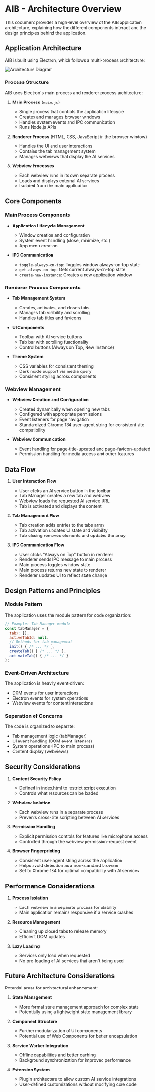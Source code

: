 # AIB - Architecture Overview

This document provides a high-level overview of the AIB application architecture, explaining how the different components interact and the design principles behind the application.

## Application Architecture

AIB is built using Electron, which follows a multi-process architecture:

![Architecture Diagram](../src/AIB_logo.png)

### Process Structure

AIB uses Electron's main process and renderer process architecture:

1. **Main Process** (`main.js`)
   - Single process that controls the application lifecycle
   - Creates and manages browser windows
   - Handles system events and IPC communication
   - Runs Node.js APIs

2. **Renderer Process** (HTML, CSS, JavaScript in the browser window)
   - Handles the UI and user interactions
   - Contains the tab management system
   - Manages webviews that display the AI services

3. **Webview Processes**
   - Each webview runs in its own separate process
   - Loads and displays external AI services
   - Isolated from the main application

## Core Components

### Main Process Components

- **Application Lifecycle Management**
  - Window creation and configuration
  - System event handling (close, minimize, etc.)
  - App menu creation

- **IPC Communication**
  - `toggle-always-on-top`: Toggles window always-on-top state
  - `get-always-on-top`: Gets current always-on-top state
  - `create-new-instance`: Creates a new application window

### Renderer Process Components

- **Tab Management System**
  - Creates, activates, and closes tabs
  - Manages tab visibility and scrolling
  - Handles tab titles and favicons

- **UI Components**
  - Toolbar with AI service buttons
  - Tab bar with scrolling functionality
  - Control buttons (Always on Top, New Instance)

- **Theme System**
  - CSS variables for consistent theming
  - Dark mode support via media query
  - Consistent styling across components

### Webview Management

- **Webview Creation and Configuration**
  - Created dynamically when opening new tabs
  - Configured with appropriate permissions
  - Event listeners for page navigation
  - Standardized Chrome 134 user-agent string for consistent site compatibility

- **Webview Communication**
  - Event handling for page-title-updated and page-favicon-updated
  - Permission handling for media access and other features

## Data Flow

1. **User Interaction Flow**
   - User clicks an AI service button in the toolbar
   - Tab Manager creates a new tab and webview
   - Webview loads the requested AI service URL
   - Tab is activated and displays the content

2. **Tab Management Flow**
   - Tab creation adds entries to the tabs array
   - Tab activation updates UI state and visibility
   - Tab closing removes elements and updates the array

3. **IPC Communication Flow**
   - User clicks "Always on Top" button in renderer
   - Renderer sends IPC message to main process
   - Main process toggles window state
   - Main process returns new state to renderer
   - Renderer updates UI to reflect state change

## Design Patterns and Principles

### Module Pattern

The application uses the module pattern for code organization:

```javascript
// Example: Tab Manager module
const tabManager = {
  tabs: [],
  activeTabId: null,
  // Methods for tab management
  init() { /* ... */ },
  createTab() { /* ... */ },
  activateTab() { /* ... */ }
};
```

### Event-Driven Architecture

The application is heavily event-driven:

- DOM events for user interactions
- Electron events for system operations
- Webview events for content interactions

### Separation of Concerns

The code is organized to separate:

- Tab management logic (tabManager)
- UI event handling (DOM event listeners)
- System operations (IPC to main process)
- Content display (webviews)

## Security Considerations

1. **Content Security Policy**
   - Defined in index.html to restrict script execution
   - Controls what resources can be loaded

2. **Webview Isolation**
   - Each webview runs in a separate process
   - Prevents cross-site scripting between AI services

3. **Permission Handling**
   - Explicit permission controls for features like microphone access
   - Controlled through the webview permission-request event

4. **Browser Fingerprinting**
   - Consistent user-agent string across the application
   - Helps avoid detection as a non-standard browser
   - Set to Chrome 134 for optimal compatibility with AI services

## Performance Considerations

1. **Process Isolation**
   - Each webview in a separate process for stability
   - Main application remains responsive if a service crashes

2. **Resource Management**
   - Cleaning up closed tabs to release memory
   - Efficient DOM updates

3. **Lazy Loading**
   - Services only load when requested
   - No pre-loading of AI services that aren't being used

## Future Architecture Considerations

Potential areas for architectural enhancement:

1. **State Management**
   - More formal state management approach for complex state
   - Potentially using a lightweight state management library

2. **Component Structure**
   - Further modularization of UI components
   - Potential use of Web Components for better encapsulation

3. **Service Worker Integration**
   - Offline capabilities and better caching
   - Background synchronization for improved performance

4. **Extension System**
   - Plugin architecture to allow custom AI service integrations
   - User-defined customizations without modifying core code 